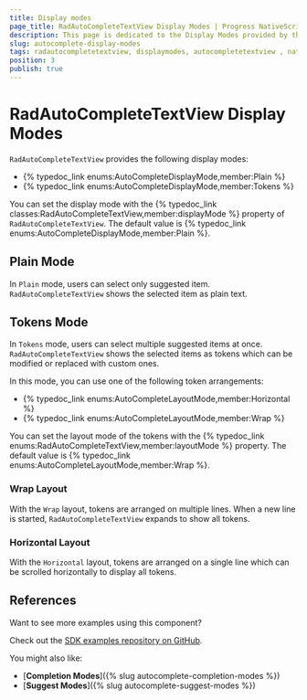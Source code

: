 ```yaml
---
title: Display modes
page_title: RadAutoCompleteTextView Display Modes | Progress NativeScript UI Documentation
description: This page is dedicated to the Display Modes provided by the RadAutoCompleteTextView control.
slug: autocomplete-display-modes
tags: radautocompletetextview, displaymodes, autocompletetextview , nativescript, professional, ui
position: 3
publish: true
---
```


# RadAutoCompleteTextView Display Modes

`RadAutoCompleteTextView` provides the following display modes:

* {% typedoc_link enums:AutoCompleteDisplayMode,member:Plain %}
* {% typedoc_link enums:AutoCompleteDisplayMode,member:Tokens %}

You can set the display mode with the {% typedoc_link classes:RadAutoCompleteTextView,member:displayMode %} property of `RadAutoCompleteTextView`. The default value is {% typedoc_link enums:AutoCompleteDisplayMode,member:Plain %}.

<snippet id='autocomplete-display-mode'/>

## Plain Mode

In `Plain` mode, users can select only suggested item. `RadAutoCompleteTextView` shows the selected item as plain text.

## Tokens Mode

In `Tokens` mode, users can select multiple suggested items at once. `RadAutoCompleteTextView` shows the selected items as tokens which can be modified or replaced with custom ones.

In this mode, you can use one of the following token arrangements:

* {% typedoc_link enums:AutoCompleteLayoutMode,member:Horizontal %}
* {% typedoc_link enums:AutoCompleteLayoutMode,member:Wrap %}

You can set the layout mode of the tokens with the {% typedoc_link enums:RadAutoCompleteTextView,member:layoutMode %} property. The default value is {% typedoc_link enums:AutoCompleteLayoutMode,member:Wrap %}.

<snippet id='autocomplete-layout-mode'/>

### Wrap Layout

With the `Wrap` layout, tokens are arranged on multiple lines. When a new line is started, `RadAutoCompleteTextView` expands to show all tokens.

### Horizontal Layout

With the `Horizontal` layout, tokens are arranged on a single line which can be scrolled horizontally to display all tokens.

## References

Want to see more examples using this component?

Check out the [SDK examples repository on GitHub](https://github.com/telerik/nativescript-ui-samples/tree/master/autocomplete/app/examples/).

You might also like:

* [**Completion Modes**]({% slug autocomplete-completion-modes %})
* [**Suggest Modes**]({% slug autocomplete-suggest-modes %})

